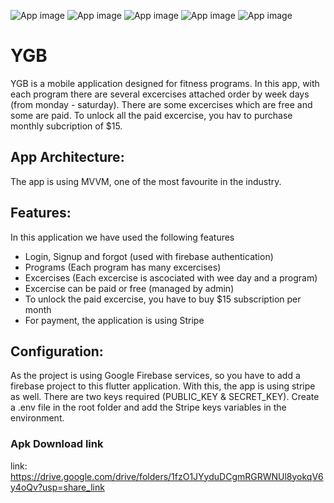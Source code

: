 ![App image](https://drive.google.com/file/d/1T9V4SzwHOkTKS5-fQ9KZ_apFf9EkicX7/view "Optional title")
![App image](https://drive.google.com/file/d/1ttrI2LLm_hsopiEqONBmCQRRIN-GS0tL/view?usp=share_link "Optional title")
![App image](https://drive.google.com/file/d/1sLX9RG-XLVrQ80ex1mWL-Xr5tL9XivQh/view?usp=share_link "Optional title")
![App image](https://drive.google.com/file/d/1nvyRhw0q-6aOuss2Lu_x7Y0pyGzX1RB8/view?usp=share_link "Optional title")
![App image](https://drive.google.com/file/d/1haTsPVFnNiciq11w2bbPH3vzS_FoJ5U4/view?usp=share_link "Optional title")


# YGB

YGB is a mobile application designed for fitness programs.
In this app, with each program there are several excercises attached order by week days (from monday - saturday). There are some excercises which are free and some are paid. To unlock all the paid excercise, you hav to purchase monthly subcription of $15.

## App Architecture:

The app is using MVVM, one of the most favourite in the industry.

## Features:

In this application we have used the following features

- Login, Signup and forgot (used with firebase authentication)
- Programs (Each program has many excercises)
- Excercises (Each excercise is ascociated with wee day and a program)
- Excercise can be paid or free (managed by admin)
- To unlock the paid excercise, you have to buy $15 subscription per month
- For payment, the application is using Stripe

## Configuration:

As the project is using Google Firebase services, so you have to add a firebase project to this flutter application.
With this, the app is using stripe as well. There are two keys required (PUBLIC_KEY & SECRET_KEY). Create a .env file in the root folder and add the Stripe keys variables in the environment.

### Apk Download link
link: https://drive.google.com/drive/folders/1fzO1JYyduDCgmRGRWNUl8yokqV6y4oQv?usp=share_link
